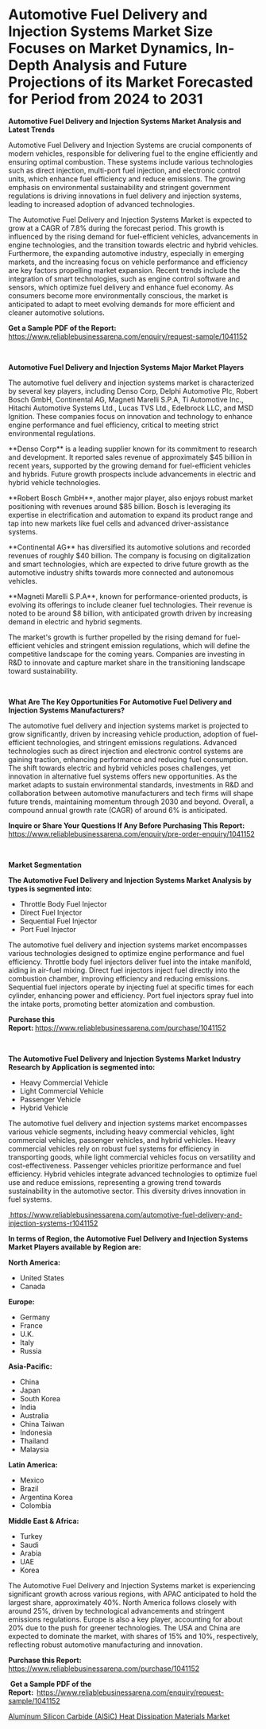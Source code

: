 <p><h1>Automotive Fuel Delivery and Injection Systems Market Size Focuses on Market Dynamics, In-Depth Analysis and Future Projections of its Market Forecasted for Period from 2024 to 2031</h1></p><p><strong>Automotive Fuel Delivery and Injection Systems Market Analysis and Latest Trends</strong></p>
<p><p>Automotive Fuel Delivery and Injection Systems are crucial components of modern vehicles, responsible for delivering fuel to the engine efficiently and ensuring optimal combustion. These systems include various technologies such as direct injection, multi-port fuel injection, and electronic control units, which enhance fuel efficiency and reduce emissions. The growing emphasis on environmental sustainability and stringent government regulations is driving innovations in fuel delivery and injection systems, leading to increased adoption of advanced technologies.</p><p>The Automotive Fuel Delivery and Injection Systems Market is expected to grow at a CAGR of 7.8% during the forecast period. This growth is influenced by the rising demand for fuel-efficient vehicles, advancements in engine technologies, and the transition towards electric and hybrid vehicles. Furthermore, the expanding automotive industry, especially in emerging markets, and the increasing focus on vehicle performance and efficiency are key factors propelling market expansion. Recent trends include the integration of smart technologies, such as engine control software and sensors, which optimize fuel delivery and enhance fuel economy. As consumers become more environmentally conscious, the market is anticipated to adapt to meet evolving demands for more efficient and cleaner automotive solutions.</p></p>
<p><strong>Get a Sample PDF of the Report:&nbsp;</strong> <a href="https://www.reliablebusinessarena.com/enquiry/request-sample/1041152?utm_campaign=1948&utm_medium=2&utm_source=Github&utm_content=ia&utm_term=27122024&utm_id=automotive-fuel-delivery-and-injection-systems">https://www.reliablebusinessarena.com/enquiry/request-sample/1041152</a></p>
<p>&nbsp;</p>
<p><strong>Automotive Fuel Delivery and Injection Systems Major Market Players</strong></p>
<p><p>The automotive fuel delivery and injection systems market is characterized by several key players, including Denso Corp, Delphi Automotive Plc, Robert Bosch GmbH, Continental AG, Magneti Marelli S.P.A, Ti Automotive Inc., Hitachi Automotive Systems Ltd., Lucas TVS Ltd., Edelbrock LLC, and MSD Ignition. These companies focus on innovation and technology to enhance engine performance and fuel efficiency, critical to meeting strict environmental regulations.</p><p>**Denso Corp** is a leading supplier known for its commitment to research and development. It reported sales revenue of approximately $45 billion in recent years, supported by the growing demand for fuel-efficient vehicles and hybrids. Future growth prospects include advancements in electric and hybrid vehicle technologies.</p><p>**Robert Bosch GmbH**, another major player, also enjoys robust market positioning with revenues around $85 billion. Bosch is leveraging its expertise in electrification and automation to expand its product range and tap into new markets like fuel cells and advanced driver-assistance systems.</p><p>**Continental AG** has diversified its automotive solutions and recorded revenues of roughly $40 billion. The company is focusing on digitalization and smart technologies, which are expected to drive future growth as the automotive industry shifts towards more connected and autonomous vehicles.</p><p>**Magneti Marelli S.P.A**, known for performance-oriented products, is evolving its offerings to include cleaner fuel technologies. Their revenue is noted to be around $8 billion, with anticipated growth driven by increasing demand in electric and hybrid segments.</p><p>The market's growth is further propelled by the rising demand for fuel-efficient vehicles and stringent emission regulations, which will define the competitive landscape for the coming years. Companies are investing in R&D to innovate and capture market share in the transitioning landscape toward sustainability.</p></p>
<p>&nbsp;</p>
<p><strong>What Are The Key Opportunities For Automotive Fuel Delivery and Injection Systems Manufacturers?</strong></p>
<p><p>The automotive fuel delivery and injection systems market is projected to grow significantly, driven by increasing vehicle production, adoption of fuel-efficient technologies, and stringent emissions regulations. Advanced technologies such as direct injection and electronic control systems are gaining traction, enhancing performance and reducing fuel consumption. The shift towards electric and hybrid vehicles poses challenges, yet innovation in alternative fuel systems offers new opportunities. As the market adapts to sustain environmental standards, investments in R&D and collaboration between automotive manufacturers and tech firms will shape future trends, maintaining momentum through 2030 and beyond. Overall, a compound annual growth rate (CAGR) of around 6% is anticipated.</p></p>
<p><strong>Inquire or Share Your Questions If Any Before Purchasing This Report:</strong> <a href="https://www.reliablebusinessarena.com/enquiry/pre-order-enquiry/1041152?utm_campaign=1948&utm_medium=2&utm_source=Github&utm_content=ia&utm_term=27122024&utm_id=automotive-fuel-delivery-and-injection-systems">https://www.reliablebusinessarena.com/enquiry/pre-order-enquiry/1041152</a></p>
<p>&nbsp;</p>
<p><strong>Market Segmentation</strong></p>
<p><strong>The Automotive Fuel Delivery and Injection Systems Market Analysis by types is segmented into:</strong></p>
<p><ul><li>Throttle Body Fuel Injector</li><li>Direct Fuel Injector</li><li>Sequential Fuel Injector</li><li>Port Fuel Injector</li></ul></p>
<p><p>The automotive fuel delivery and injection systems market encompasses various technologies designed to optimize engine performance and fuel efficiency. Throttle body fuel injectors deliver fuel into the intake manifold, aiding in air-fuel mixing. Direct fuel injectors inject fuel directly into the combustion chamber, improving efficiency and reducing emissions. Sequential fuel injectors operate by injecting fuel at specific times for each cylinder, enhancing power and efficiency. Port fuel injectors spray fuel into the intake ports, promoting better atomization and combustion.</p></p>
<p><strong>Purchase this Report:&nbsp;</strong><a href="https://www.reliablebusinessarena.com/purchase/1041152?utm_campaign=1948&utm_medium=2&utm_source=Github&utm_content=ia&utm_term=27122024&utm_id=automotive-fuel-delivery-and-injection-systems">https://www.reliablebusinessarena.com/purchase/1041152</a></p>
<p>&nbsp;</p>
<p><strong>The Automotive Fuel Delivery and Injection Systems Market Industry Research by Application is segmented into:</strong></p>
<p><ul><li>Heavy Commercial Vehicle</li><li>Light Commercial Vehicle</li><li>Passenger Vehicle</li><li>Hybrid Vehicle</li></ul></p>
<p><p>The automotive fuel delivery and injection systems market encompasses various vehicle segments, including heavy commercial vehicles, light commercial vehicles, passenger vehicles, and hybrid vehicles. Heavy commercial vehicles rely on robust fuel systems for efficiency in transporting goods, while light commercial vehicles focus on versatility and cost-effectiveness. Passenger vehicles prioritize performance and fuel efficiency. Hybrid vehicles integrate advanced technologies to optimize fuel use and reduce emissions, representing a growing trend towards sustainability in the automotive sector. This diversity drives innovation in fuel systems.</p></p>
<p><a href="https://www.reliablebusinessarena.com/automotive-fuel-delivery-and-injection-systems-r1041152?utm_campaign=1948&utm_medium=2&utm_source=Github&utm_content=ia&utm_term=27122024&utm_id=automotive-fuel-delivery-and-injection-systems">&nbsp;https://www.reliablebusinessarena.com/automotive-fuel-delivery-and-injection-systems-r1041152</a></p>
<p><strong>In terms of Region, the Automotive Fuel Delivery and Injection Systems Market Players available by Region are:</strong></p>
<p>
    <p> <strong> North America: </strong>
        <ul>
            <li>United States</li>
            <li>Canada</li>
        </ul>
        </p> 
    <p> <strong> Europe: </strong>
        <ul>
            <li>Germany</li>
            <li>France</li>
            <li>U.K.</li>
            <li>Italy</li>
            <li>Russia</li>
        </ul>
        </p> 
    <p> <strong> Asia-Pacific: </strong>
        <ul>
            <li>China</li>
            <li>Japan</li>
            <li>South Korea</li>
            <li>India</li>
            <li>Australia</li>
            <li>China Taiwan</li>
            <li>Indonesia</li>
            <li>Thailand</li>
            <li>Malaysia</li>
        </ul>
        </p> 
    <p> <strong> Latin America: </strong>
        <ul>
            <li>Mexico</li>
            <li>Brazil</li>
            <li>Argentina Korea</li>
            <li>Colombia</li>
        </ul>
        </p> 
    <p> <strong> Middle East & Africa: </strong>
        <ul>
            <li>Turkey</li>
            <li>Saudi</li>
            <li>Arabia</li>
            <li>UAE</li>
            <li>Korea</li>
        </ul>
    </p>
    </p>
<p><p>The Automotive Fuel Delivery and Injection Systems market is experiencing significant growth across various regions, with APAC anticipated to hold the largest share, approximately 40%. North America follows closely with around 25%, driven by technological advancements and stringent emissions regulations. Europe is also a key player, accounting for about 20% due to the push for greener technologies. The USA and China are expected to dominate the market, with shares of 15% and 10%, respectively, reflecting robust automotive manufacturing and innovation.</p></p>
<p><strong>Purchase this Report: </strong><a href="https://www.reliablebusinessarena.com/purchase/1041152?utm_campaign=1948&utm_medium=2&utm_source=Github&utm_content=ia&utm_term=27122024&utm_id=automotive-fuel-delivery-and-injection-systems">https://www.reliablebusinessarena.com/purchase/1041152</a></p>
<p>&nbsp;<strong>Get a Sample PDF of the Report:&nbsp;&nbsp;</strong><a href="https://www.reliablebusinessarena.com/enquiry/request-sample/1041152?utm_campaign=1948&utm_medium=2&utm_source=Github&utm_content=ia&utm_term=27122024&utm_id=automotive-fuel-delivery-and-injection-systems">https://www.reliablebusinessarena.com/enquiry/request-sample/1041152</a></p>
<p><strong></strong></p>
<p><p><a href="https://github.com/rahu1506/Market-Research-Report-List-6/blob/main/aluminum-silicon-carbide-alsic-heat-dissipation-materials-market.md?utm_campaign=1948&utm_medium=2&utm_source=Github&utm_content=ia&utm_term=27122024&utm_id=automotive-fuel-delivery-and-injection-systems">Aluminum Silicon Carbide (AlSiC) Heat Dissipation Materials Market</a></p></p>